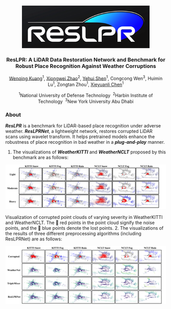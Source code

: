 <p align="center">
  <img src="./docs/figs/ResLPR_logo.png" alt="Project Logo" width="400"/>
</p>

<h3 align="center">ResLPR: A LiDAR Data Restoration Network and Benchmark for Robust Place Recognition Against Weather Corruptions</h3>

<p align="center">
  <a href="https://github.com/KuangWenqing">Wenqing Kuang</a><sup>1</sup>,
  <a href="https://github.com/Grandzxw">Xiongwei Zhao</a><sup>2</sup>,
  <a href="https://github.com/shenyehui">Yehui Shen</a><sup>1</sup>,
  Congcong Wen<sup>3</sup>,
  Huimin Lu<sup>1</sup>,
  Zongtan Zhou<sup>1</sup>,
  <a href="https://github.com/Chen-Xieyuanli">Xieyuanli Chen</a><sup>1</sup>
</p>

<p align="center"><sup>1</sup>National University of Defense Technology&nbsp;&nbsp;<sup>2</sup>Harbin Institute of Technology&nbsp;&nbsp;<sup>3</sup>New York University Abu Dhabi</p>

### About
***ResLPR*** is a benchmark for LiDAR-based place recognition under adverse weather. ***ResLPRNet***, a lightweight network, restores corrupted LiDAR scans using wavelet transform. It helps pretrained models enhance the robustness of place recognition in bad weather in a ***plug-and-play*** manner.
1. The visualizations of ***WeatherKITTI*** and ***WeatherNCLT*** proposed by this benchmark are as follows:
  <p align="center">
  <img src="./docs/figs/corrupted_level_vis.png" alt="Vis benchmark" width="800"/>
  </p>
Visualization of corrupted point clouds of varying severity in WeatherKITTI and WeatherNCLT. The 🔴 red points  in the point cloud signify the noise points, and the 🔵 blue points denote the lost points.
2. The visualizations of the results of three different preprocessing algorithms (including ResLPRNet) are as follows:
  <p align="center">
  <img src="./docs/figs/vis_preprocessing.png" alt="Vis preprocessing" width="800"/>
  </p>
